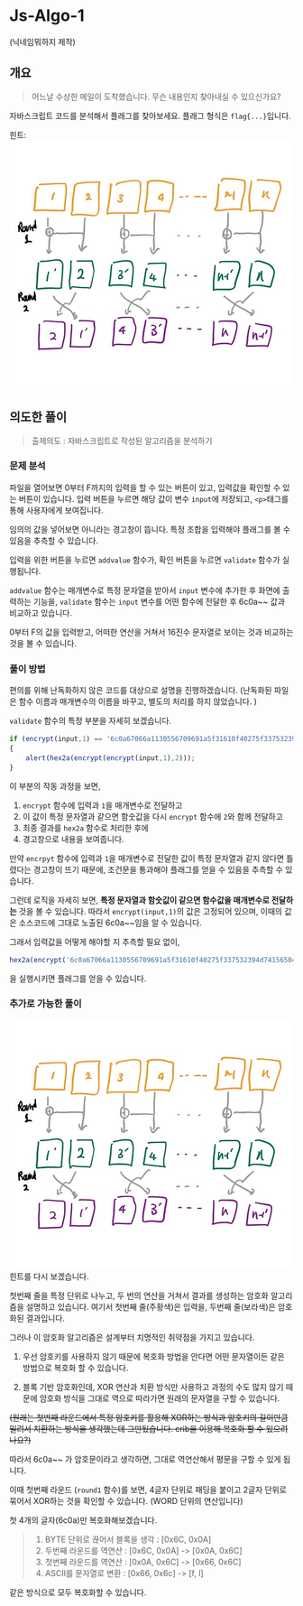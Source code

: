 # Js-Algo-1
(닉네임뭐하지 제작)

## 개요
> 어느날 수상한 메일이 도착했습니다. 무슨 내용인지 찾아내실 수 있으신가요?

자바스크립트 코드를 분석해서 플래그를 찾아보세요. 플래그 형식은 `flag{...}`입니다. 

힌트: ![hint](./Algorithm.jpg)

## 의도한 풀이
> 출제의도 : 자바스크립트로 작성된 알고리즘을 분석하기

### 문제 분석
파일을 열어보면 0부터 F까지의 입력을 할 수 있는 버튼이 있고, 입력값을 확인할 수 있는 버튼이 있습니다. 입력 버튼을 누르면 해당 값이 변수 `input`에 저장되고, `<p>`태그를 통해 사용자에게 보여집니다. 

임의의 값을 넣어보면 아니라는 경고창이 뜹니다. 특정 조합을 입력해야 플래그를 볼 수 있음을 추측할 수 있습니다. 

입력을 위한 버튼을 누르면 `addvalue` 함수가, 확인 버튼을 누르면 `validate` 함수가 실행됩니다. 

`addvalue` 함수는 매개변수로 특정 문자열을 받아서 `input` 변수에 추가한 후 화면에 출력하는 기능을, `validate` 함수는 `input` 변수를 어떤 함수에 전달한 후 6c0a~~ 값과 비교하고 있습니다.

0부터 F의 값을 입력받고, 어떠한 연산을 거쳐서 16진수 문자열로 보이는 것과 비교하는 것을 볼 수 있습니다. 

### 풀이 방법
편의를 위해 난독화하지 않은 코드를 대상으로 설명을 진행하겠습니다.
(난독화된 파일은 함수 이름과 매개변수의 이름을 바꾸고, 별도의 처리를 하지 않았습니다. )

`validate` 함수의 특정 부분을 자세히 보겠습니다.
```javascript
if (encrypt(input,1) == '6c0a67066a1130556709691a5f31610f40275f337532394d741565047e00007d')
{
    alert(hex2a(encrypt(encrypt(input,1),2)));
}
```
이 부분의 작동 과정을 보면,
1. `encrypt` 함수에 입력과 `1`을 매개변수로 전달하고
2. 이 값이 특정 문자열과 같으면 함숫값을 다시 `encrypt` 함수에 `2`와 함께 전달하고
3. 최종 결과를 `hex2a` 함수로 처리한 후에 
4. 경고창으로 내용을 보여줍니다. 

만약 `encrpyt` 함수에 입력과 `1`을 매개변수로 전달한 값이 특정 문자열과 같지 않다면 틀렸다는 경고창이 뜨기 때문에, 조건문을 통과해야 플래그를 얻을 수 있음을 추측할 수 있습니다. 

그런데 로직을 자세히 보면, **특정 문자열과 함숫값이 같으면 함수값을 매개변수로 전달하는** 것을 볼 수 있습니다. 따라서 `encrypt(input,1)`의 값은 고정되어 있으며, 이때의 값은 소스코드에 그대로 노출된 6c0a~~임을 알 수 있습니다.

그래서 입력값을 어떻게 해야할 지 추측할 필요 없이, 
```javascript
hex2a(encrypt('6c0a67066a1130556709691a5f31610f40275f337532394d741565047e00007d',2));
```
을 실행시키면 플래그를 얻을 수 있습니다.

### 추가로 가능한 풀이
![hint](./Algorithm.jpg)
힌트를 다시 보겠습니다. 

첫번째 줄을 특정 단위로 나누고, 두 번의 연산을 거쳐서 결과를 생성하는 암호화 알고리즘을 설명하고 있습니다. 여기서 첫번째 줄(주황색)은 입력을, 두번째 줄(보라색)은 암호화된 결과입니다. 

그러나 이 암호화 알고리즘은 설계부터 치명적인 취약점을 가지고 있습니다.

1) 우선 암호키를 사용하지 않기 때문에 복호화 방법을 안다면 어떤 문자열이든 같은 방법으로 복호화 할 수 있습니다. 

2) 블록 기반 암호화인데, XOR 연산과 치환 방식만 사용하고 과정의 수도 많지 않기 때문에 암호화 방식을 그대로 역으로 따라가면 원래의 문자열을 구할 수 있습니다.

~~(원래는 첫번째 라운드에서 특정 암호키를 활용해 XOR하는 방식과 암호키의 길이만큼 밀려서 치환하는 방식을 생각했는데 그만뒀습니다. crib을 이용해 복호화 할 수 있으려나요?)~~

따라서 6c0a~~ 가 암호문이라고 생각하면, 그대로 역연산해서 평문을 구할 수 있게 됩니다.

이때 첫번째 라운드 (`round1` 함수)를 보면, 4글자 단위로 패딩을 붙이고 2글자 단위로 묶어서 XOR하는 것을 확인할 수 있습니다. (WORD 단위의 연산입니다)

첫 4개의 글자(6c0a)만 복호화해보겠습니다.

> 1. BYTE 단위로 끊어서 블록을 생각 : [0x6C, 0x0A]
> 2. 두번째 라운드를 역연산 : [0x6C, 0x0A] -> [0x0A, 0x6C]
> 3. 첫번째 라운드를 역연산 : [0x0A, 0x6C] -> [0x66, 0x6C]
> 4. ASCII를 문자열로 변환 : [0x66, 0x6c] -> [f, l]

같은 방식으로 모두 복호화할 수 있습니다.

